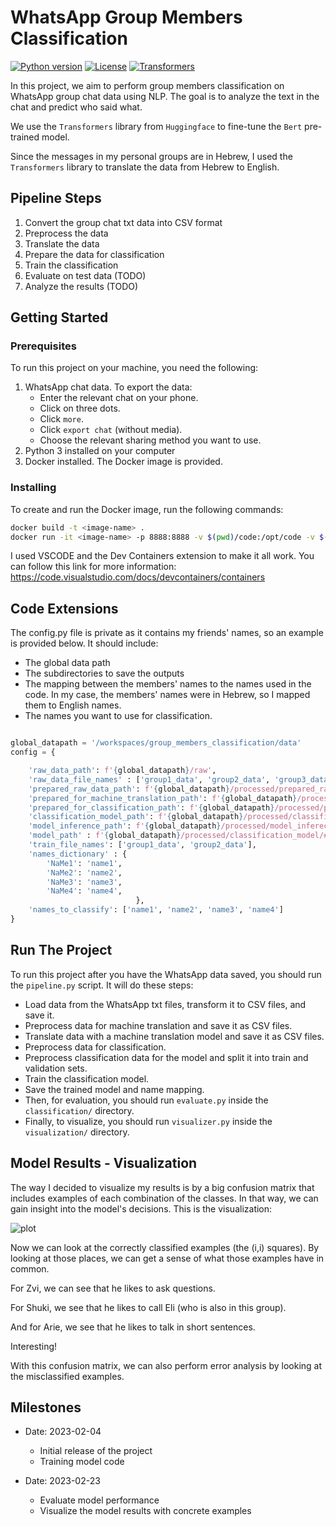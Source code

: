 # WhatsApp Group Members Classification

[![Python version](https://img.shields.io/badge/python-3.x-brightgreen.svg)](https://www.python.org/downloads/)
[![License](https://img.shields.io/badge/license-Apache%202.0-blue.svg)](https://www.apache.org/licenses/LICENSE-2.0)
[![Transformers](https://img.shields.io/badge/Transformers-v4.26.0-blue.svg)](https://huggingface.co/transformers/)


In this project, we aim to perform group members classification on WhatsApp group chat data using NLP. The goal is to analyze the text in the chat and predict who said what.

We use the `Transformers` library from `Huggingface` to fine-tune the `Bert` pre-trained model.

Since the messages in my personal groups are in Hebrew, I used the `Transformers` library to translate the data from Hebrew to English.

## Pipeline Steps
1. Convert the group chat txt data into CSV format
2. Preprocess the data
3. Translate the data
4. Prepare the data for classification
5. Train the classification
6. Evaluate on test data (TODO)
7. Analyze the results (TODO)

## Getting Started

### Prerequisites

To run this project on your machine, you need the following:

1. WhatsApp chat data. To export the data:
    - Enter the relevant chat on your phone.
    - Click on three dots.
    - Click `more`.
    - Click `export chat` (without media).
    - Choose the relevant sharing method you want to use.
2. Python 3 installed on your computer
3. Docker installed. The Docker image is provided.

### Installing

To create and run the Docker image, run the following commands:

```bash
docker build -t <image-name> .
docker run -it <image-name> -p 8888:8888 -v $(pwd)/code:/opt/code -v $(pwd)/data:/opt/data --rm <image-name>

```

I used VSCODE and the Dev Containers extension to make it all work. You can follow this link for more information: https://code.visualstudio.com/docs/devcontainers/containers

## Code Extensions

The config.py file is private as it contains my friends' names, so an example is provided below. It should include:

- The global data path
- The subdirectories to save the outputs
- The mapping between the members' names to the names used in the code. In my case, the members' names were in Hebrew, so I mapped them to English names.
- The names you want to use for classification.

```python

global_datapath = '/workspaces/group_members_classification/data'
config = {

    'raw_data_path': f'{global_datapath}/raw',
    'raw_data_file_names' : ['group1_data', 'group2_data', 'group3_data'],
    'prepared_raw_data_path': f'{global_datapath}/processed/prepared_raw_data',
    'prepared_for_machine_translation_path': f'{global_datapath}/processed/prepared_for_machine_translation',
    'prepared_for_classification_path': f'{global_datapath}/processed/prepared_for_classification',
    'classification_model_path': f'{global_datapath}/processed/classification_model',
    'model_inference_path': f'{global_datapath}/processed/model_inferecne',
    'model_path' : f'{global_datapath}/processed/classification_model/##model_date##/',
    'train_file_names': ['group1_data', 'group2_data'],
    'names_dictionary' : {
        'NaMe1': 'name1',
        'NaMe2': 'name2',
        'NaMe3': 'name3',
        'NaMe4': 'name4',
                            },
    'names_to_classify': ['name1', 'name2', 'name3', 'name4']
}

```

## Run The Project

To run this project after you have the WhatsApp data saved, you should run the `pipeline.py` script. It will do these steps:

- Load data from the WhatsApp txt files, transform it to CSV files, and save it.
- Preprocess data for machine translation and save it as CSV files.
- Translate data with a machine translation model and save it as CSV files.
- Preprocess data for classification.
- Preprocess classification data for the model and split it into train and validation sets.
- Train the classification model.
- Save the trained model and name mapping.
- Then, for evaluation, you should run `evaluate.py` inside the `classification/` directory. 
- Finally, to visualize, you should run `visualizer.py` inside the `visualization/` directory.

## Model Results - Visualization

The way I decided to visualize my results is by a big confusion matrix that includes examples of each combination of the classes. In that way, we can gain insight into the model's decisions. This is the visualization:

![plot](/data/processed/model_inferecne/2023_02_04_01_31_25/confusion_matrix.png)


Now we can look at the correctly classified examples (the (i,i) squares). By looking at those places, we can get a sense of what those examples have in common.

 For Zvi, we can see that he likes to ask questions. 
 
 For Shuki, we see that he likes to call Eli (who is also in this group). 
 
 And for Arie, we see that he likes to talk in short sentences.

Interesting!

With this confusion matrix, we can also perform error analysis by looking at the misclassified examples.


## Milestones

- Date: 2023-02-04
  - Initial release of the project
  - Training model code

- Date: 2023-02-23
  - Evaluate model performance
  - Visualize the model results with concrete examples

